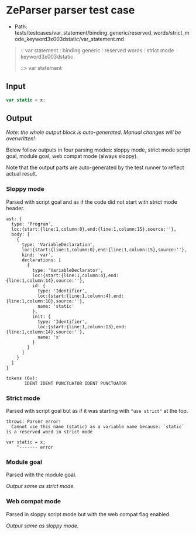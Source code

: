 # ZeParser parser test case

- Path: tests/testcases/var_statement/binding_generic/reserved_words/strict_mode_keyword3x003dstatic/var_statement.md

> :: var statement : binding generic : reserved words : strict mode keyword3x003dstatic
>
> ::> var statement

## Input

`````js
var static = x;
`````

## Output

_Note: the whole output block is auto-generated. Manual changes will be overwritten!_

Below follow outputs in four parsing modes: sloppy mode, strict mode script goal, module goal, web compat mode (always sloppy).

Note that the output parts are auto-generated by the test runner to reflect actual result.

### Sloppy mode

Parsed with script goal and as if the code did not start with strict mode header.

`````
ast: {
  type: 'Program',
  loc:{start:{line:1,column:0},end:{line:1,column:15},source:''},
  body: [
    {
      type: 'VariableDeclaration',
      loc:{start:{line:1,column:0},end:{line:1,column:15},source:''},
      kind: 'var',
      declarations: [
        {
          type: 'VariableDeclarator',
          loc:{start:{line:1,column:4},end:{line:1,column:14},source:''},
          id: {
            type: 'Identifier',
            loc:{start:{line:1,column:4},end:{line:1,column:10},source:''},
            name: 'static'
          },
          init: {
            type: 'Identifier',
            loc:{start:{line:1,column:13},end:{line:1,column:14},source:''},
            name: 'x'
          }
        }
      ]
    }
  ]
}

tokens (6x):
       IDENT IDENT PUNCTUATOR IDENT PUNCTUATOR
`````

### Strict mode

Parsed with script goal but as if it was starting with `"use strict"` at the top.

`````
throws: Parser error!
  Cannot use this name (static) as a variable name because: `static` is a reserved word in strict mode

var static = x;
    ^------- error
`````


### Module goal

Parsed with the module goal.

_Output same as strict mode._

### Web compat mode

Parsed in sloppy script mode but with the web compat flag enabled.

_Output same as sloppy mode._
